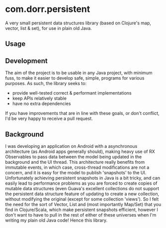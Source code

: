 # com.dorr.persistent

A very small persistent data structures library (based on Clojure's map, vector, list & set), for use in plain old Java.

## Usage



## Development

The aim of the project is to be usable in any Java project, with minimum fuss, to make it easier to develop safe, simple, programs for various purposes.
As such, the library seeks to:

 - provide well-tested correct & performant implementations
 - keep APIs relatively stable
 - have no extra dependencies

 If you have improvements that are in line with these goals, or don't conflict, I'd be very happy to receive a pull request.

## Background

I was developing an application on Android with a asynchronous architecture (as Android apps generally should), making heavy use of RX Observables to pass data between the model being updated in the background and the UI thread. This architecture really benefits from immutable events, in which case, cross-thread modifications are not a concern, and it is easy for the model to publish 'snapshots' to the UI. Unfortunately achieving persistent snapshots in Java is a bit tricky, and can easily lead to performance problems as you are forced to create copies of mutable data structures (even Guava's excellent collections do not support the persistent data structure feature of updating to create a new collection, without modifying the original (except for some collection 'views'). So I felt the need for the sort of Vector, List and (most importantly Map/Set) that you find in Clojure/Scala, which make persistent snapshots efficient, however I don't want to have to pull in the rest of either of these universes when I'm writing my plain old Java code! Hence this library.
